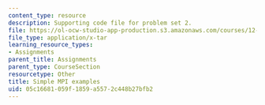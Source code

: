 ```yaml
---
content_type: resource
description: Supporting code file for problem set 2.
file: https://ol-ocw-studio-app-production.s3.amazonaws.com/courses/12-950-parallel-programming-for-multicore-machines-using-openmp-and-mpi-january-iap-2010/05c16681059f1859a5572c448b27bfb2_Simple_MPI.tar
file_type: application/x-tar
learning_resource_types:
- Assignments
parent_title: Assignments
parent_type: CourseSection
resourcetype: Other
title: Simple MPI examples
uid: 05c16681-059f-1859-a557-2c448b27bfb2
---
```

